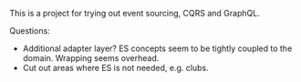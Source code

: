 ﻿This is a project for trying out event sourcing, CQRS and GraphQL.

Questions:
- Additional adapter layer? ES concepts seem to be tightly coupled to the domain. Wrapping seems overhead.
- Cut out areas where ES is not needed, e.g. clubs.



